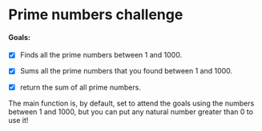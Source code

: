 # Prime numbers challenge

#### Goals:

  - [x] Finds all the prime numbers between 1 and 1000.
  
  - [x] Sums all the prime numbers that you found between 1 and 1000.
  
  - [x] return the sum of all prime numbers.

The main function is, by default, set to attend the goals using the numbers between 1 and 1000, but you can put any natural number greater than 0 to use it!